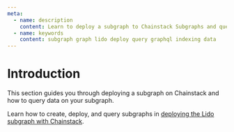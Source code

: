 ```yaml
---
meta:
  - name: description
    content: Learn to deploy a subgraph to Chainstack Subgraphs and query data.
  - name: keywords
    content: subgraph graph lido deploy query graphql indexing data
---
```


# Introduction

This section guides you through deploying a subgraph on Chainstack and how to query data on your subgraph.

Learn how to create, deploy, and query subgraphs in [deploying the Lido subgraph with Chainstack](/subgraphs/tutorial/deploy_lido_subgraph).